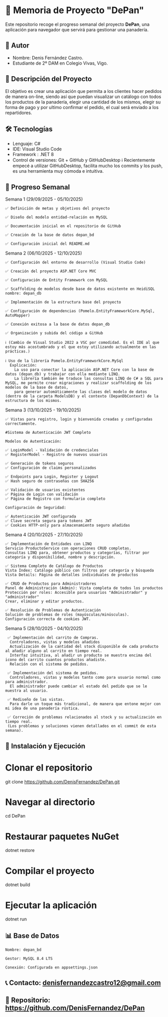 # 📝 Memoria de Proyecto "DePan"

Este repositorio recoge el progreso semanal del proyecto **DePan**, una aplicación para navegador que servirá para gestionar una panadería.

## 👤 Autor
  - Nombre: Denis Fernández Castro.
- Estudiante de 2º DAM en Colegio Vivas, Vigo.

## 📖 Descripción del Proyecto
El objetivo es crear una aplicación que permita a los clientes hacer pedidos de manera on-line, siendo así que puedan visualizar un catálogo con todos los productos de la panadería,
elegir una cantidad de los mismos, elegir su forma de pago y por ultimo confirmar el pedido, el cual será enviado a los repartidores.

## 🛠️ Tecnologías
- Lenguaje: C#
- IDE: Visual Studio Code 
- Framework : .NET 8
- Control de versiones: Git + GitHub y GitHubDesktop 
ℹ️ Recientemente empecé a utilizar GitHubDesktop, facilita mucho los commits y los push, es una herramienta muy cómoda e intuitiva.

## 📅 Progreso Semanal
Semana 1 (29/09/2025 - 05/10/2025)

    ✅ Definición de metas y objetivos del proyecto

    ✅ Diseño del modelo entidad-relación en MySQL

    ✅ Documentación inicial en el repositorio de GitHub

    ✅ Creación de la base de datos depan_bd

    ✅ Configuración inicial del README.md

Semana 2 (06/10/2025 - 12/10/2025)

    ✅ Configuración del entorno de desarrollo (Visual Studio Code)

    ✅ Creación del proyecto ASP.NET Core MVC

    ✅ Configuración de Entity Framework con MySQL

    ✅ Scaffolding de modelos desde base de datos existente en HeidiSQL nombre: depan_db

    ✅ Implementación de la estructura base del proyecto

    ✅ Configuración de dependencias (Pomelo.EntityFrameworkCore.MySql, AutoMapper)

    ✅ Conexión exitosa a la base de datos depan_db

    ✅ Organización y subida del código a GitHub
    
    ℹ️ (Cambio de Visual Studio 2022 a VSC por comodidad. Es el IDE al que estoy más acostumbrado y el que estoy utilizando actualmente en las prácticas.)
    
    ℹ️ Uso de la librería Pomelo.EntityFrameworkCore.MySql
      Explicación:
        La uso para conectar la aplicación ASP.NET Core con la base de datos (depan_db) y trabajar con ella mediante LINQ.
        La librería también me traduce las consultas LINQ de C# a SQL para MySQL, me permite crear migraciones y realizar scaffolding de los modelos de la base de datos, 
        para generar automáticamente las clases del modelo de datos (dentro de la carpeta ModelsDB) y el contexto (DepanDbContext) de la estructura de los mismos.
        

Semana 3 (13/10/2025 - 19/10/2025)

    ✅ Vistas para registro, login y bienvenida creadas y configuradas correctamente.
    
    #Sistema de Autenticación JWT Completo
    
    Modelos de Autenticación:
    
    ✅ LoginModel - Validación de credenciales
    ✅ RegisterModel - Registro de nuevos usuarios
    
    ✅ Generación de tokens seguros
    ✅ Configuración de claims personalizados
    
    ✅ Endpoints para Login, Register y Logout
    ✅ Hash seguro de contraseñas con SHA256
    
    ✅ Validación de usuarios existentes
    ✅ Página de Login con validación
    ✅ Página de Registro con formulario completo
    
    Configuración de Seguridad:
    
    ✅ Autenticación JWT configurada
    ✅ Clave secreta segura para tokens JWT
    ✅ Cookies HTTP-only para almacenamiento seguro añadidas
    
Semana 4 (20/10/2025 - 27/10/2025)

    ✅ Implementación de Entidades con LINQ
    Servicio ProductoService con operaciones CRUD completas.
    Consultas LINQ para, obtener productos y categorías, filtrar por categoría y disponibilidad, nombre y descripción.
    
    ✅ Sistema Completo de Catálogo de Productos
    Vista Index: Catálogo público con filtros por categoría y búsqueda
    Vista Details: Página de detalles individuales de productos
    
    ✅ CRUD de Productos para Administradores
    Panel de Administración (Admin): Vista completa de todos los productos
    Protección por roles: Accesible para usuarios "Administrador" y "administrador"
    Crear, eliminar y editar productos.
    
    ✅ Resolución de Problemas de Autenticación
    Solución de problemas de roles (mayúsculas/minúsculas).
    Configuración correcta de cookies JWT.

Semana 5 (28/10/2025 - 04/10/2025)

     ✅ Implementación del carrito de Compras.
      Controladores, vistas y modelos añadidos
      Actualización de la cantidad del stock disponible de cada producto al añadir alguno al carrito en tiempo real.
      Interfaz intuitiva, al añadir un producto se muestra encima del icono del carrito cuantos productos añadiste.
      Relación con el sistema de pedidos.
        
     ✅ Implementación del sistema de pedidos.
      Controladores, vistas y modelos tanto como para usuario normal como para administrador.
      El administrador puede cambiar el estado del pedido que se le muestra al usuario.
      
     ✅ Rediseño de las vistas.
      Para darle un toque más tradicional, de manera que entone mejor con mi idea de una panadería rústica.
      
     ✅ Correción de problemas relacionados al stock y su actualización en tiempo real.
     (Los problemas y soluciones vienen detallados en el commit de esta semana).

     
## 🚀 Instalación y Ejecución
# Clonar el repositorio
git clone https://github.com/DenisFernandez/DePan.git

# Navegar al directorio
cd DePan

# Restaurar paquetes NuGet
dotnet restore

# Compilar el proyecto
dotnet build

# Ejecutar la aplicación
dotnet run

## 📊 Base de Datos

    Nombre: depan_bd

    Gestor: MySQL 8.4 LTS

    Conexión: Configurada en appsettings.json
    
## 📞 Contacto: denisfernandezcastro12@gmail.com
## 🔗 Repositorio: https://github.com/DenisFernandez/DePan

    
